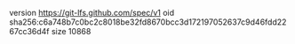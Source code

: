 version https://git-lfs.github.com/spec/v1
oid sha256:c6a748b7c0bc2c8018be32fd8670bcc3d172197052637c9d46fdd2267cc36d4f
size 10868
